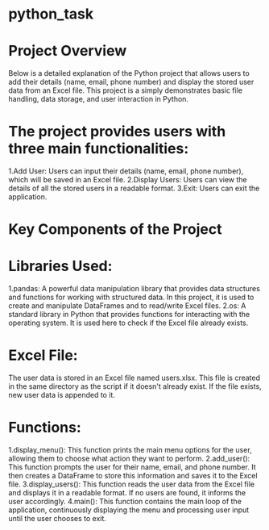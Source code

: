 # python_task
# Project Overview
Below is a detailed explanation of the Python project that allows users to add their details (name, email, phone number) and display the stored user data from an Excel file. This project is a simply demonstrates basic file handling, data storage, and user interaction in Python.

# The project provides users with three main functionalities:

1.Add User: Users can input their details (name, email, phone number), which will be saved in an Excel file.
2.Display Users: Users can view the details of all the stored users in a readable format.
3.Exit: Users can exit the application.

# Key Components of the Project

# Libraries Used:

1.pandas: A powerful data manipulation library that provides data structures and functions for working with structured data. In this project, it is used to create and manipulate DataFrames and to read/write Excel files.
2.os: A standard library in Python that provides functions for interacting with the operating system. It is used here to check if the Excel file already exists.

# Excel File:

The user data is stored in an Excel file named users.xlsx. This file is created in the same directory as the script if it doesn't already exist. If the file exists, new user data is appended to it.

# Functions:

1.display_menu(): This function prints the main menu options for the user, allowing them to choose what action they want to perform.
2.add_user(): This function prompts the user for their name, email, and phone number. It then creates a DataFrame to store this information and saves it to the Excel file.
3.display_users(): This function reads the user data from the Excel file and displays it in a readable format. If no users are found, it informs the user accordingly.
4.main(): This function contains the main loop of the application, continuously displaying the menu and processing user input until the user chooses to exit.
